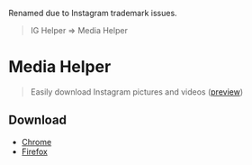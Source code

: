 Renamed due to Instagram trademark issues.

> IG Helper => Media Helper


# Media Helper

> Easily download Instagram pictures and videos ([preview](screenshots))


## Download

- [Chrome](https://chrome.google.com/webstore/detail/ig-helper-download-instag/albdnahmanonkmhoamgfjbjgbjabbiid)
- [Firefox](https://addons.mozilla.org/firefox/addon/media-helper)
